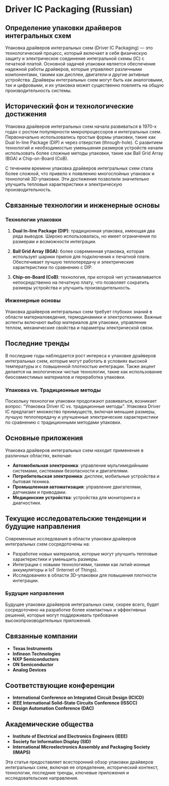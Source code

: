 # Driver IC Packaging (Russian)

## Определение упаковки драйверов интегральных схем

Упаковка драйверов интегральных схем (Driver IC Packaging) — это технологический процесс, который включает в себя физическую защиту и электрическое соединение интегральной схемы (IC) с печатной платой. Основной задачей упаковки является обеспечение надежной работы драйверов, которые управляют различными компонентами, такими как дисплеи, двигатели и другие активные устройства. Драйверы интегральных схем могут быть как аналоговыми, так и цифровыми, и их упаковка может существенно повлиять на общую производительность системы.

## Исторический фон и технологические достижения

Упаковка драйверов интегральных схем начала развиваться в 1970-х годах с ростом популярности микропроцессоров и интегральных схем. Первоначально использовались простые формы упаковки, такие как Dual In-line Package (DIP) и через отверстия (through-hole). С развитием технологий и необходимостью уменьшения размеров устройств начали использовать более сложные методы упаковки, такие как Ball Grid Array (BGA) и Chip-on-Board (CoB).

С течением времени упаковка драйверов интегральных схем стала более сложной, что привело к появлению многослойных упаковок и технологий 3D-упаковки. Эти достижения позволили значительно улучшить тепловые характеристики и электрическую производительность.

## Связанные технологии и инженерные основы

### Технологии упаковки

1. **Dual In-line Package (DIP)**: традиционная упаковка, имеющая два ряда выводов. Широко использовалась, но имеет ограничения по размерам и возможности интеграции.
   
2. **Ball Grid Array (BGA)**: более современная упаковка, которая использует шарики припоя для подключения к печатной плате. Обеспечивает лучшую теплопередачу и электрические характеристики по сравнению с DIP.

3. **Chip-on-Board (CoB)**: технология, при которой чип устанавливается непосредственно на печатную плату, что позволяет сократить размеры устройства и улучшить производительность.

### Инженерные основы

Упаковка драйверов интегральных схем требует глубоких знаний в области материаловедения, термодинамики и электротехники. Важные аспекты включают выбор материалов для упаковки, управление теплом, механические свойства и параметры электрической связи.

## Последние тренды

В последние годы наблюдается рост интереса к упаковке драйверов интегральных схем, которые могут работать в условиях высокой температуры и с повышенной плотностью интеграции. Также акцент делается на экологически чистые технологии, такие как использование биосовместимых материалов и переработка упаковки.

### Упаковка vs. Традиционные методы

Поскольку технологии упаковки продолжают развиваться, возникает вопрос: "Упаковка Driver IC vs. традиционные методы". Упаковка Driver IC предлагает множество преимуществ, включая меньшие размеры, лучшую теплопередачу и улучшенные электрические характеристики по сравнению с традиционными методами упаковки.

## Основные приложения

Упаковка драйверов интегральных схем находит применение в различных областях, включая:

- **Автомобильная электроника**: управление мультимедийными системами, системами безопасности и двигателями.
- **Потребительская электроника**: дисплеи, мобильные устройства и бытовая техника.
- **Промышленная автоматизация**: управление двигателями, датчиками и приводами.
- **Медицинские устройства**: устройства для мониторинга и диагностики.

## Текущие исследовательские тенденции и будущие направления

Современные исследования в области упаковки драйверов интегральных схем сосредоточены на:

- Разработке новых материалов, которые могут улучшить тепловые характеристики и уменьшить размеры.
- Интеграции с новыми технологиями, такими как литий-ионные аккумуляторы и IoT (Internet of Things).
- Исследованиях в области 3D-упаковки для повышения плотности интеграции.

### Будущие направления

Будущее упаковки драйверов интегральных схем, скорее всего, будет сосредоточено на разработке более компактных и эффективных решений, которые могут поддерживать требования высокопроизводительных приложений.

## Связанные компании

- **Texas Instruments**
- **Infineon Technologies**
- **NXP Semiconductors**
- **ON Semiconductor**
- **Analog Devices**

## Соответствующие конференции

- **International Conference on Integrated Circuit Design (ICICD)**
- **IEEE International Solid-State Circuits Conference (ISSCC)**
- **Design Automation Conference (DAC)**

## Академические общества

- **Institute of Electrical and Electronics Engineers (IEEE)**
- **Society for Information Display (SID)**
- **International Microelectronics Assembly and Packaging Society (IMAPS)**

Эта статья предоставляет всесторонний обзор упаковки драйверов интегральных схем, включая ее определение, исторический контекст, технологии, последние тренды, ключевые приложения и исследовательские направления.